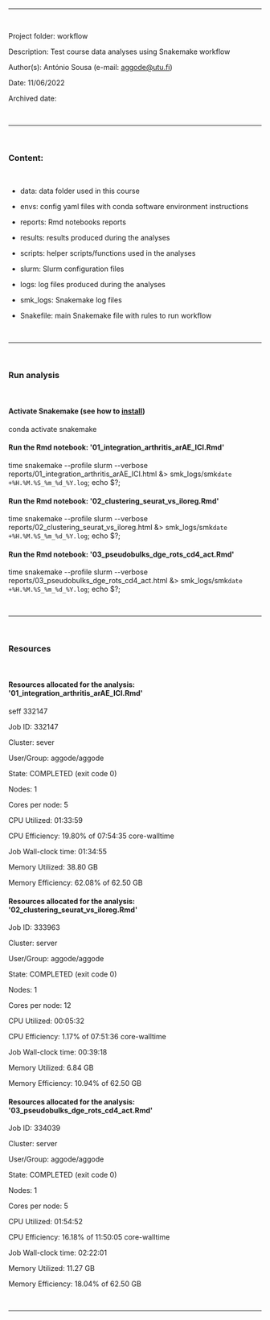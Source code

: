 
<br>

---

<br>

Project folder: workflow

Description: Test course data analyses using Snakemake workflow

Author(s): António Sousa (e-mail: aggode@utu.fi)

Date: 11/06/2022

Archived date: 

<br>

---

<br>

### Content:

<br>

   + data: data folder used in this course

   + envs: config yaml files with conda software environment instructions

   + reports: Rmd notebooks reports

   + results: results produced during the analyses

   + scripts: helper scripts/functions used in the analyses

   + slurm: Slurm configuration files

   + logs: log files produced during the analyses

   + smk_logs: Snakemake log files

   + Snakefile: main Snakemake file with rules to run workflow

<br>

---

<br>

### Run analysis

<br>

#### Activate Snakemake (see how to [install](https://snakemake.readthedocs.io/en/stable/getting_started/installation.html))
conda activate snakemake

#### Run the Rmd notebook: '01_integration_arthritis_arAE_ICI.Rmd'
time snakemake --profile slurm --verbose reports/01_integration_arthritis_arAE_ICI.html &> smk_logs/smk`date +%H.%M.%S_%m_%d_%Y.log`; echo $?;

#### Run the Rmd notebook: '02_clustering_seurat_vs_iloreg.Rmd'
time snakemake --profile slurm --verbose reports/02_clustering_seurat_vs_iloreg.html &> smk_logs/smk`date +%H.%M.%S_%m_%d_%Y.log`; echo $?;

#### Run the Rmd notebook: '03_pseudobulks_dge_rots_cd4_act.Rmd'
time snakemake --profile slurm --verbose reports/03_pseudobulks_dge_rots_cd4_act.html &> smk_logs/smk`date +%H.%M.%S_%m_%d_%Y.log`; echo $?;


<br>

---

<br>

### Resources 

<br>

#### Resources allocated for the analysis: '01_integration_arthritis_arAE_ICI.Rmd'
seff 332147

Job ID: 332147

Cluster: sever 

User/Group: aggode/aggode

State: COMPLETED (exit code 0)

Nodes: 1

Cores per node: 5

CPU Utilized: 01:33:59

CPU Efficiency: 19.80% of 07:54:35 core-walltime

Job Wall-clock time: 01:34:55

Memory Utilized: 38.80 GB

Memory Efficiency: 62.08% of 62.50 GB


#### Resources allocated for the analysis: '02_clustering_seurat_vs_iloreg.Rmd'
Job ID: 333963

Cluster: server

User/Group: aggode/aggode

State: COMPLETED (exit code 0)

Nodes: 1

Cores per node: 12

CPU Utilized: 00:05:32

CPU Efficiency: 1.17% of 07:51:36 core-walltime

Job Wall-clock time: 00:39:18

Memory Utilized: 6.84 GB

Memory Efficiency: 10.94% of 62.50 GB


#### Resources allocated for the analysis: '03_pseudobulks_dge_rots_cd4_act.Rmd'
Job ID: 334039

Cluster: server 

User/Group: aggode/aggode

State: COMPLETED (exit code 0)

Nodes: 1

Cores per node: 5

CPU Utilized: 01:54:52

CPU Efficiency: 16.18% of 11:50:05 core-walltime

Job Wall-clock time: 02:22:01

Memory Utilized: 11.27 GB

Memory Efficiency: 18.04% of 62.50 GB

<br>

---

<br>

